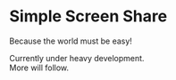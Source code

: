 # Simple Screen Share
Because the world must be easy!  
  
Currently under heavy development.  
More will follow.  
